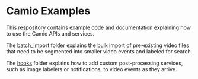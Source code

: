 Camio Examples
==============

This respository contains example code and documentation explaining how to use the Camio APIs and services.

The [batch_import](batch_import) folder explains the bulk import of pre-existing video files that need to be
segmented into smaller video events and labeled for search.

The [hooks](hooks) folder explains how to add custom post-processing services, such as image labelers or notifications, 
to video events as they arrive.